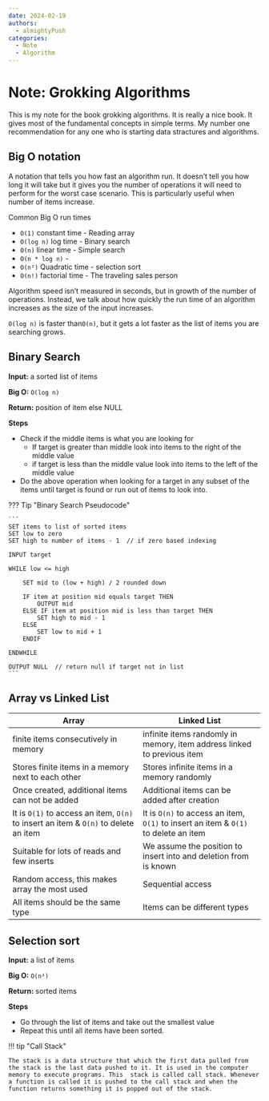 ```yaml
---
date: 2024-02-19
authors:
  - almightyPush
categories:
  - Note
  - Algorithm
---
```


# Note: Grokking Algorithms

This is my note for the book grokking algorithms. It is really a nice book. It gives most of the fundamental concepts in simple terms. My number one recommendation for any one who is starting data stractures and algorithms.

<!-- more -->

## Big O notation

A notation that tells you how fast an algorithm run. It doesn’t tell you how long it will take but it gives you the number of operations it will need to perform for the worst case scenario. This is particularly useful when number of items increase. 

Common Big O run times

- `O(1)` constant time - Reading array
- `O(log n)` log time - Binary search
- `O(n)` linear time  - Simple search
- `O(n * log n)` -
- `O(n²)` Quadratic time - selection sort
- `O(n!)` factorial time - The traveling sales person

Algorithm speed isn’t measured in seconds, but in growth of the number of operations. Instead, we talk about how quickly the run time of an algorithm increases as the size of the input increases.

`O(log n)` is faster than`O(n)`, but it gets a lot faster as the list of items you are searching grows. 

## Binary Search

**Input:** a sorted list of items

**Big O:** `O(log n)`

**Return:** position of item else NULL

**Steps**

- Check if the middle items is what you are looking for
    - If target is greater than middle look into items to the right of the middle value
    - if target is less than the middle value look into items to the left of the middle value
- Do the above operation when looking for a target in any subset of the items until target is found or run out of items to look into.

??? Tip "Binary Search Pseudocode"

    ```
    SET items to list of sorted items
    SET low to zero
    SET high to number of items - 1  // if zero based indexing
    
    INPUT target
    
    WHILE low <= high
    	
    	SET mid to (low + high) / 2 rounded down
    	
    	IF item at position mid equals target THEN
    		OUTPUT mid
    	ELSE IF item at position mid is less than target THEN
    		SET high to mid - 1
    	ELSE
    		SET low to mid + 1
    	ENDIF
    
    ENDWHILE
    
    OUTPUT NULL  // return null if target not in list
    ```

## Array vs Linked List 

| Array     | Linked List |
| --------- | ----------- |
| finite items consecutively in memory | infinite items randomly in memory, item address linked to previous item |
| Stores finite items in a memory next to each other | Stores infinite items in a memory randomly |
| Once created, additional items can not be added | Additional items can be added after creation |
| It is `O(1)` to access an item, `O(n)` to insert an item & `O(n)` to delete an item | It is `O(n)` to access an item, `O(1)` to insert an item & `O(1)` to delete an item |
| Suitable for lots of reads and few inserts | We assume the position to insert into and deletion from is known |
| Random access, this makes array the most used | Sequential access |
| All items should be the same type | Items can be different types |


## Selection sort

**Input:** a list of items

**Big O:** `O(n²)`

**Return:** sorted items

**Steps**

- Go through the list of items and take out the smallest value
- Repeat this until all items have been sorted.

!!! tip "Call Stack"
    
    The stack is a data structure that which the first data pulled from the stack is the last data pushed to it. It is used in the computer memory to execute programs. This  stack is called call stack. Whenever a function is called it is pushed to the call stack and when the function returns something it is popped out of the stack.
